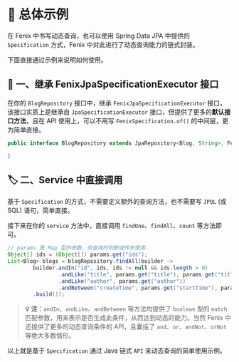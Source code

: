# 🍕 总体示例

在 Fenix 中书写动态查询，也可以使用 Spring Data JPA 中提供的 `Specification` 方式，Fenix 中对此进行了动态查询能力的链式封装。

下面直接通过示例来说明如何使用。

## 📒 一、继承 FenixJpaSpecificationExecutor 接口

在你的 `BlogRepository` 接口中，继承 `FenixJpaSpecificationExecutor` 接口，该接口实质上是继承自 `JpaSpecificationExecutor` 接口，但提供了更多的**默认接口方法**，且在 API 使用上，可以不用写 `FenixSpecification.of()` 的中间层，更为简单直接。

```java
public interface BlogRepository extends JpaRepository<Blog, String>, FenixJpaSpecificationExecutor<Blog> {

}
```

## 🏷️ 二、Service 中直接调用

基于 `Specification` 的方式，不需要定义额外的查询方法，也不需要写 `JPQL` (或 SQL) 语句，简单直接。

接下来在你的 `service` 方法中，直接调用 `findOne`、`findAll`、`count` 等方法即可。

```java
// params 是 Map 型的参数，供查询时判断或传参使用.
Object[] ids = (Object[]) params.get("ids");
List<Blog> blogs = blogRepository.findAll(builder ->
        builder.andIn("id", ids, ids != null && ids.length > 0)
                .andLike("title", params.get("title"), params.get("title") != null)
                .andLike("author", params.get("author"))
                .andBetween("createTime", params.get("startTime"), params.get("endTime"))
        .build());
```

> **💡 注**：`andIn`、`andLike`、`andBetween` 等方法均提供了 `boolean` 型的 `match` 匹配参数，用来表示是否生成此条件，从而达到动态的能力。当然 Fenix 中还提供了更多的动态查询条件的 API，且囊括了 `and`、`or`、`andNot`、`orNot` 等绝大多数情形。

以上就是基于 `Specification` 通过 Java 链式 `API` 来动态查询的简单使用示例。
